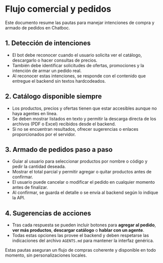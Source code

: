 # Flujo comercial y pedidos

Este documento resume las pautas para manejar intenciones de compra y armado de pedidos en Chatboc.

## 1. Detección de intenciones
- El bot debe reconocer cuando el usuario solicita ver el catálogo, descargarlo o hacer consultas de precios.
- También debe identificar solicitudes de ofertas, promociones y la intención de armar un pedido real.
- Al reconocer estas intenciones, se responde con el contenido que entregue el backend sin textos hardcodeados.

## 2. Catálogo disponible siempre
- Los productos, precios y ofertas tienen que estar accesibles aunque no haya agentes en línea.
- Se deben mostrar listados en texto y permitir la descarga directa de los archivos (PDF o Excel) recibidos desde el backend.
- Si no se encuentran resultados, ofrecer sugerencias o enlaces proporcionados por el servidor.

## 3. Armado de pedidos paso a paso
- Guiar al usuario para seleccionar productos por nombre o código y pedir la cantidad deseada.
- Mostrar el total parcial y permitir agregar o quitar productos antes de confirmar.
- El usuario puede cancelar o modificar el pedido en cualquier momento antes de finalizar.
- Al confirmar, se guarda el detalle o se envía al backend según lo indique la API.

## 4. Sugerencias de acciones
- Tras cada respuesta se pueden incluir botones para **agregar al pedido**, **ver más productos**, **descargar catálogo** o **hablar con un agente**.
- Todas estas opciones las provee el backend y deben respetarse las indicaciones del archivo `AGENTS.md` para mantener la interfaz genérica.

Estas pautas aseguran un flujo de compras coherente y disponible en todo momento, sin personalizaciones locales.
